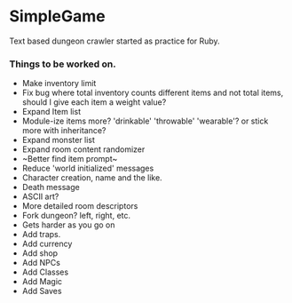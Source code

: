 # SimpleGame
Text based dungeon crawler started as practice for Ruby.


### Things to be worked on.
- Make inventory limit
- Fix bug where total inventory counts different items and not total items, should I give each item a weight value?
- Expand Item list
- Module-ize items more? 'drinkable' 'throwable' 'wearable'? or stick more with inheritance?
- Expand monster list
- Expand room content randomizer
- ~Better find item prompt~
- Reduce 'world initialized' messages
- Character creation, name and the like.
- Death message
- ASCII art?
- More detailed room descriptors
- Fork dungeon? left, right, etc.
- Gets harder as you go on
- Add traps.
- Add currency
- Add shop
- Add NPCs 
- Add Classes
- Add Magic
- Add Saves
